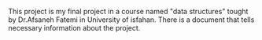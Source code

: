 This project is my final project in a course named "data structures" tought by Dr.Afsaneh Fatemi 
in University of isfahan. There is a document that tells necessary information about the project.
